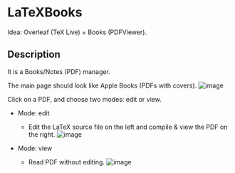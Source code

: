 # LaTeXBooks
Idea: Overleaf (TeX Live) + Books (PDFViewer).

## Description
It is a Books/Notes (PDF) manager.

The main page should look like Apple Books (PDFs with covers).
![image](https://github.com/user-attachments/assets/04563a13-de87-4e96-bd6c-8e46d42bf91d)


Click on a PDF, and choose two modes: edit or view.

- Mode: edit
  - Edit the LaTeX source file on the left and compile & view the PDF on the right.
    ![image](https://github.com/user-attachments/assets/b5af4e50-2372-4bdc-919e-bb43deb0e803)

- Mode: view
  - Read PDF without editing.
    ![image](https://github.com/user-attachments/assets/fe03bec2-b9b1-4826-b9ab-069a9f3bee31)
